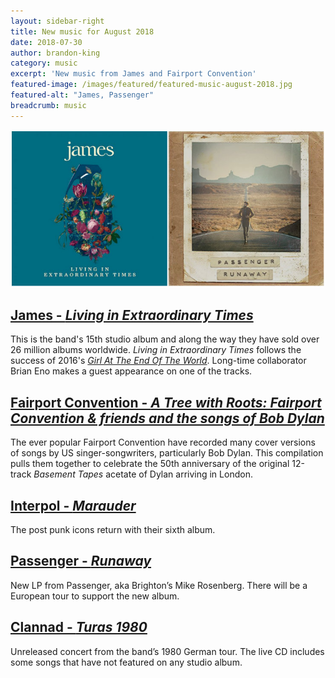 ```yaml
---
layout: sidebar-right
title: New music for August 2018
date: 2018-07-30
author: brandon-king
category: music
excerpt: 'New music from James and Fairport Convention'
featured-image: /images/featured/featured-music-august-2018.jpg
featured-alt: "James, Passenger"
breadcrumb: music
---
```


![James, Passenger](/images/featured/featured-music-august-2018.jpg)

## [James - <cite>Living in Extraordinary Times</cite>](https://suffolk.spydus.co.uk/cgi-bin/spydus.exe/ENQ/OPAC/BIBENQ?BRN=2434555)

This is the band's 15th studio album and along the way they have sold over 26 million albums worldwide. <cite>Living in Extraordinary Times</cite> follows the success of 2016's [<cite>Girl At The End Of The World</cite>](https://suffolk.spydus.co.uk/cgi-bin/spydus.exe/ENQ/OPAC/BIBENQ?BRN=1929255). Long-time collaborator Brian Eno makes a guest appearance on one of the tracks.

## [Fairport Convention - <cite>A Tree with Roots: Fairport Convention & friends and the songs of Bob Dylan</cite>](https://suffolk.spydus.co.uk/cgi-bin/spydus.exe/ENQ/OPAC/BIBENQ?BRN=2443887)

The ever popular Fairport Convention have recorded many cover versions of songs by US singer-songwriters, particularly Bob Dylan. This compilation pulls them together to celebrate the 50th anniversary of the original 12-track <cite>Basement Tapes</cite> acetate of Dylan arriving in London.

## [Interpol - <cite>Marauder</cite>](https://suffolk.spydus.co.uk/cgi-bin/spydus.exe/ENQ/OPAC/BIBENQ?BRN=2446639)

The post punk icons return with their sixth album.

## [Passenger - <cite>Runaway</cite>](https://suffolk.spydus.co.uk/cgi-bin/spydus.exe/ENQ/OPAC/BIBENQ?BRN=2445147)

New LP from Passenger, aka Brighton’s Mike Rosenberg. There will be a European tour to support the new album.

## [Clannad - <cite>Turas 1980</cite>](https://suffolk.spydus.co.uk/cgi-bin/spydus.exe/ENQ/OPAC/BIBENQ?BRN=2418167)

Unreleased concert from the band’s 1980 German tour. The live CD includes some songs that have not featured on any studio album.

